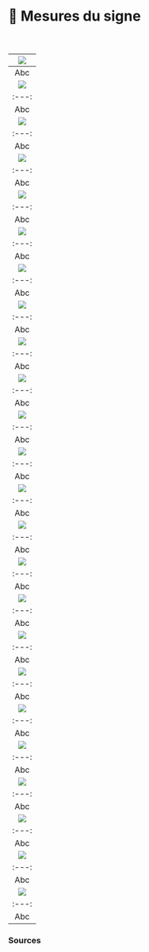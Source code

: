 # 📏 Mesures du signe

  
### &nbsp;

|![](links/2-Mesures.jpg) |
|:---:|
| Abc | 
|![](links/2-Mesures2.jpg) |
|:---:|
| Abc | 
|![](links/2-Mesures3.jpg) |
|:---:|
| Abc | 
|![](links/2-Mesures4.jpg) |
|:---:|
| Abc | 
|![](links/2-Mesures5.jpg) |
|:---:|
| Abc | 
|![](links/2-Mesures6.jpg) |
|:---:|
| Abc | 
|![](links/2-Mesures7.jpg) |
|:---:|
| Abc | 
|![](links/2-Mesures8.jpg) |
|:---:|
| Abc | 
|![](links/2-Mesures9.jpg) |
|:---:|
| Abc | 
|![](links/2-Mesures10.jpg) |
|:---:|
| Abc | 
|![](links/2-Mesures11.jpg) |
|:---:|
| Abc | 
|![](links/2-Mesures12.jpg) |
|:---:|
| Abc | 
|![](links/2-Mesures13.jpg) |
|:---:|
| Abc | 
|![](links/2-Mesures14.jpg) |
|:---:|
| Abc | 
|![](links/2-Mesures15.jpg) |
|:---:|
| Abc | 
|![](links/2-Mesures16.jpg) |
|:---:|
| Abc | 
|![](links/2-Mesures17.jpg) |
|:---:|
| Abc | 
|![](links/2-Mesures18.jpg) |
|:---:|
| Abc | 
|![](links/2-Mesures19.jpg) |
|:---:|
| Abc | 
|![](links/2-Mesures20.jpg) |
|:---:|
| Abc | 
|![](links/2-Mesures21.jpg) |
|:---:|
| Abc | 
|![](links/2-Mesures22.jpg) |
|:---:|
| Abc | 
|![](links/2-Mesures23.jpg) |
|:---:|
| Abc | 
|![](links/2-Mesures24.jpg) |
|:---:|
| Abc |



### Sources

<!-- - **Prénom Nom**  
  *Titre*, 0000 -->

<!-- [^1]: Adrian Frutiger, *Type, Sign, Symbol*, 1980 -->

